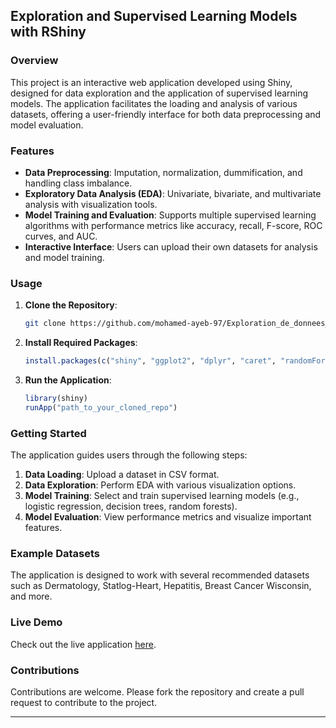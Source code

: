 ## Exploration and Supervised Learning Models with RShiny

### Overview

This project is an interactive web application developed using Shiny, designed for data exploration and the application of supervised learning models. The application facilitates the loading and analysis of various datasets, offering a user-friendly interface for both data preprocessing and model evaluation.

### Features

- **Data Preprocessing**: Imputation, normalization, dummification, and handling class imbalance.
- **Exploratory Data Analysis (EDA)**: Univariate, bivariate, and multivariate analysis with visualization tools.
- **Model Training and Evaluation**: Supports multiple supervised learning algorithms with performance metrics like accuracy, recall, F-score, ROC curves, and AUC.
- **Interactive Interface**: Users can upload their own datasets for analysis and model training.

### Usage

1. **Clone the Repository**:
   ```sh
   git clone https://github.com/mohamed-ayeb-97/Exploration_de_donnees_et_apprentissage_de_modeles_supervises_RShiny.git
   ```

2. **Install Required Packages**:
   ```r
   install.packages(c("shiny", "ggplot2", "dplyr", "caret", "randomForest"))
   ```

3. **Run the Application**:
   ```r
   library(shiny)
   runApp("path_to_your_cloned_repo")
   ```

### Getting Started

The application guides users through the following steps:

1. **Data Loading**: Upload a dataset in CSV format.
2. **Data Exploration**: Perform EDA with various visualization options.
3. **Model Training**: Select and train supervised learning models (e.g., logistic regression, decision trees, random forests).
4. **Model Evaluation**: View performance metrics and visualize important features.

### Example Datasets

The application is designed to work with several recommended datasets such as Dermatology, Statlog-Heart, Hepatitis, Breast Cancer Wisconsin, and more.

### Live Demo

Check out the live application [here](https://mohamed-elayeb.shinyapps.io/Projet_Prog_Web/).

### Contributions

Contributions are welcome. Please fork the repository and create a pull request to contribute to the project.

---
